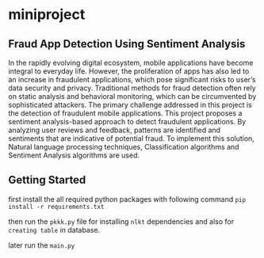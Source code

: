 # miniproject

## Fraud App Detection Using Sentiment Analysis

In the rapidly evolving digital ecosystem, mobile applications have become integral to 
everyday life. However, the proliferation of apps has also led to an increase in 
fraudulent applications, which pose significant risks to user’s data security and privacy. 
Traditional methods for fraud detection often rely on static analysis and behavioral 
monitoring, which can be circumvented by sophisticated attackers. The primary 
challenge addressed in this project is the detection of fraudulent mobile applications. 
This project proposes a sentiment analysis-based approach to detect fraudulent 
applications. By analyzing user reviews and feedback, patterns are identified and 
sentiments that are indicative of potential fraud. To implement this solution, 
Natural language processing techniques, Classification algorithms and Sentiment 
Analysis algorithms are used.

## Getting Started

first install the all required python packages with following command
`pip install -r requirements.txt`

then run the `pkkk.py` file for installing `nlkt` dependencies and also for `creating table` in database.

later run the `main.py`



